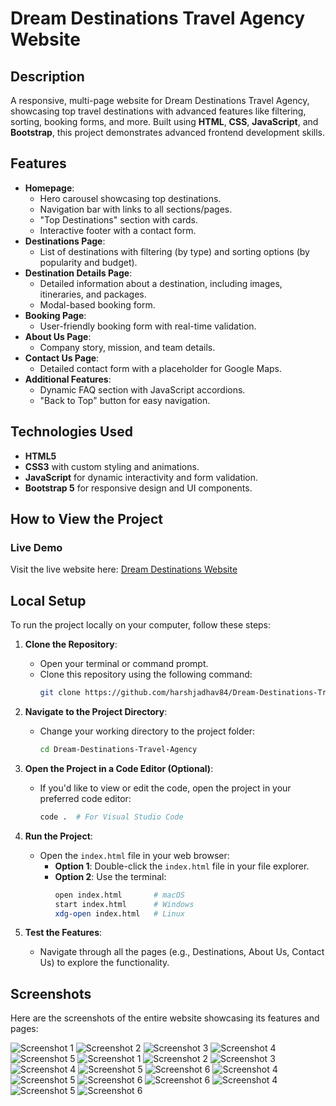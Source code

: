 # Dream Destinations Travel Agency Website

## Description
A responsive, multi-page website for Dream Destinations Travel Agency, showcasing top travel destinations with advanced features like filtering, sorting, booking forms, and more. Built using **HTML**, **CSS**, **JavaScript**, and **Bootstrap**, this project demonstrates advanced frontend development skills.

## Features
- **Homepage**:
  - Hero carousel showcasing top destinations.
  - Navigation bar with links to all sections/pages.
  - "Top Destinations" section with cards.
  - Interactive footer with a contact form.
- **Destinations Page**:
  - List of destinations with filtering (by type) and sorting options (by popularity and budget).
- **Destination Details Page**:
  - Detailed information about a destination, including images, itineraries, and packages.
  - Modal-based booking form.
- **Booking Page**:
  - User-friendly booking form with real-time validation.
- **About Us Page**:
  - Company story, mission, and team details.
- **Contact Us Page**:
  - Detailed contact form with a placeholder for Google Maps.
- **Additional Features**:
  - Dynamic FAQ section with JavaScript accordions.
  - "Back to Top" button for easy navigation.

## Technologies Used
- **HTML5**
- **CSS3** with custom styling and animations.
- **JavaScript** for dynamic interactivity and form validation.
- **Bootstrap 5** for responsive design and UI components.

## How to View the Project
### Live Demo
Visit the live website here: [Dream Destinations Website](https://harshjadhav84.github.io/Dream-Destinations-Travel-Agency/)

## Local Setup
To run the project locally on your computer, follow these steps:

1. **Clone the Repository**:
   - Open your terminal or command prompt.
   - Clone this repository using the following command:
     ```bash
     git clone https://github.com/harshjadhav84/Dream-Destinations-Travel-Agency.git
     ```

2. **Navigate to the Project Directory**:
   - Change your working directory to the project folder:
     ```bash
     cd Dream-Destinations-Travel-Agency
     ```

3. **Open the Project in a Code Editor (Optional)**:
   - If you'd like to view or edit the code, open the project in your preferred code editor:
     ```bash
     code .  # For Visual Studio Code
     ```

4. **Run the Project**:
   - Open the `index.html` file in your web browser:
     - **Option 1**: Double-click the `index.html` file in your file explorer.
     - **Option 2**: Use the terminal:
       ```bash
       open index.html       # macOS
       start index.html      # Windows
       xdg-open index.html   # Linux
       ```

5. **Test the Features**:
   - Navigate through all the pages (e.g., Destinations, About Us, Contact Us) to explore the functionality.
  
## Screenshots

Here are the screenshots of the entire website showcasing its features and pages:

![Screenshot 1](screen_shots/screenshot1.png)
![Screenshot 2](screen_shots/screenshot2.png)
![Screenshot 3](screen_shots/screenshot3.png)
![Screenshot 4](screen_shots/screenshot4.png)
![Screenshot 5](screen_shots/screenshot5.png)
![Screenshot 1](screen_shots/screenshot7.png)
![Screenshot 2](screen_shots/screenshot8.png)
![Screenshot 3](screen_shots/screenshot9.png)
![Screenshot 4](screen_shots/screenshot10.jpg)
![Screenshot 5](screen_shots/screenshot11.jpg)
![Screenshot 6](screen_shots/screenshot12.jpg)
![Screenshot 4](screen_shots/screenshot13.jpg)
![Screenshot 5](screen_shots/screenshot14.jpg)
![Screenshot 6](screen_shots/screenshot15.jpg)
![Screenshot 6](screen_shots/screenshot16.jpg)
![Screenshot 4](screen_shots/screenshot17.jpg)
![Screenshot 5](screen_shots/screenshot18.jpg)
![Screenshot 6](screen_shots/screenshot19.jpg)

